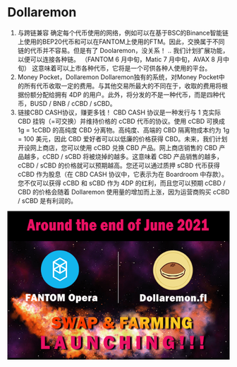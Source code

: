 # Dollaremon

1. 与跨链兼容 确定每个代币使用的网络，例如可以在基于BSC的Binance智能链上使用的BEP20代币和可以在FANTOM上使用的FTM。因此，交换属于不同链的代币并不容易。但是有了 Doolaremon，没关系！ .. 我们计划扩展功能，以便可以连接各种链。 （FANTOM 6 月中旬，Matic 7 月中旬，AVAX 8 月中旬） 这意味着可以上市各种代币，它将是一个可供各种人使用的平台。
2. Money Pocket，Dollaremon Dollaremon独有的系统，对Money Pocket中的所有代币收取一定的费用。与其他交易所最大的不同在于，收取的费用将根据份额分配给拥有 4DP 的用户。此外，将分发的不是一种代币，而是四种代币，BUSD / BNB / cCBD / sCBD。
3. 链接CBD CASH协议，赚更多钱！ CBD CASH 协议是一种发行与 1 克实际 CBD 挂钩（=可交换）并维持价格的 cCBD 代币的协议。使用 cCBD 可换成 1g = 1cCBD 的高纯度 CBD 分离物。高纯度、高端的 CBD 隔离物成本约为 1g = 100 美元，因此 CBD 爱好者可以以低廉的价格获得 CBD。未来，我们计划开设网上商店，您可以使用 cCBD 兑换 CBD 产品。网上商店销售的 CBD 产品越多，cCBD / sCBD 将被烧掉的越多。这意味着 CBD 产品销售的越多，cCBD / sCBD 的价格就可以预期越高。您还可以通过质押 sCBD 代币获得 cCBD 作为股息（在 CBD CASH 协议中，它表示为在 Boardroom 中存款）。您不仅可以获得 cCBD 和 sCBD 作为 4DP 的红利，而且您可以预期 cCBD / CBD 的价格会随着 Dollaremon 使用量的增加而上涨，因为运营商购买 cCBD / sCBD 是有利润的。

![dollaremon-dapp-defi-bsc-image1_3e765461b9661c1b76db0034df3424a8](dollaremon-dapp-defi-bsc-image1_3e765461b9661c1b76db0034df3424a8.png)


